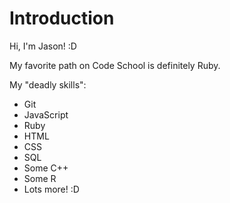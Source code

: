 # Introduction

Hi, I'm Jason! :D

My favorite path on Code School is definitely Ruby.

My "deadly skills":
* Git
* JavaScript
* Ruby
* HTML
* CSS
* SQL
* Some C++
* Some R
* Lots more! :D
